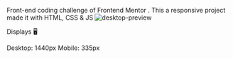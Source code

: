 Front-end coding challenge of Frontend Mentor . This a responsive project made it with HTML, CSS & JS
![desktop-preview](https://user-images.githubusercontent.com/93484199/182497255-dca3a905-d94a-4df5-b1ce-6bbbd80a93c1.jpg)

Displays 🖥️

Desktop: 1440px
Mobile: 335px
